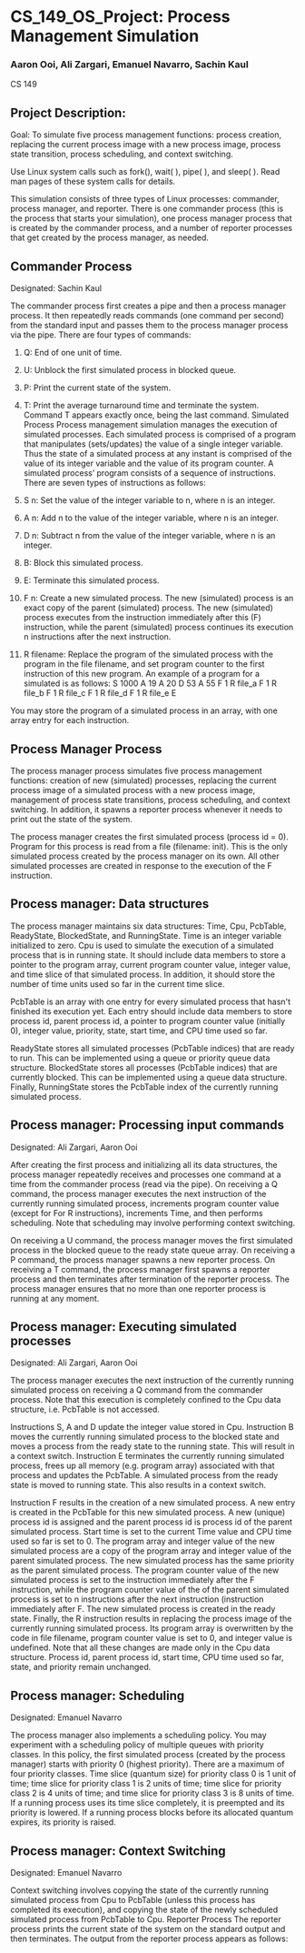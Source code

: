 # CS_149_OS_Project: Process Management Simulation

### Aaron Ooi, Ali Zargari, Emanuel Navarro, Sachin Kaul ###

CS 149

## Project Description: ##

Goal: To simulate five process management functions: process creation, replacing the
current process image with a new process image, process state transition, process scheduling, and context switching.

Use Linux system calls such as fork(), wait( ), pipe( ), and sleep( ). Read man pages of these system calls for details.

This simulation consists of three types of Linux processes: commander, process manager, and reporter. There is one commander process (this is the process that starts your simulation), one process manager process that is created by the commander process, and a number of reporter processes that get created by the process manager, as needed.

## Commander Process ##

Designated: Sachin Kaul

The commander process first creates a pipe and then a process manager process. It then repeatedly reads commands (one command per second) from the standard input and passes them to the process manager process via the pipe. There are four types of commands:
1.	Q: End of one unit of time.
2.	U: Unblock the first simulated process in blocked queue.
3.	P: Print the current state of the system.
4.	T: Print the average turnaround time and terminate the system. Command T appears exactly once, being the last command. Simulated Process
Process management simulation manages the execution of simulated processes. Each
simulated process is comprised of a program that manipulates (sets/updates) the value of a single integer variable. Thus the state of a simulated process at any instant is comprised of the value of its integer variable and the value of its program counter. A simulated process’ program consists of a sequence of instructions. There are seven types of instructions as follows:

1.	S n: Set the value of the integer variable to n, where n is an integer.
2.	A n: Add n to the value of the integer variable, where n is an integer.
3.	D n: Subtract n from the value of the integer variable, where n is an integer. 
4.	B: Block this simulated process.
5.	E: Terminate this simulated process.
6.	F n: Create a new simulated process. The new (simulated) process is an exact copy of the parent (simulated) process. The new (simulated) process executes from the instruction immediately after this (F) instruction, while the parent (simulated) process continues its execution n instructions after the next instruction.
7.	R filename: Replace the program of the simulated process with the program in the file
filename, and set program counter to the first instruction of this new program. An example of a program for a simulated is as follows:
S 1000
A 19
A 20
D 53
A 55
F 1
R file_a F 1
R file_b F 1
R file_c F 1
R file_d F 1
R file_e E

You may store the program of a simulated process in an array, with one array entry for each instruction.

## Process Manager Process ##

The process manager process simulates five process management functions: creation of new (simulated) processes, replacing the current process image of a simulated process with a new process image, management of process state transitions, process scheduling, and context switching. In addition, it spawns a reporter process whenever it needs to print out the state of the system.

The process manager creates the first simulated process (process id = 0). Program for this process is read from a file (filename: init). This is the only simulated process created by the process manager on its own. All other simulated processes are created in response to the execution of the F instruction.

## Process manager: Data structures ##
 
The process manager maintains six data structures: Time, Cpu, PcbTable, ReadyState, BlockedState, and RunningState. Time is an integer variable initialized to zero. Cpu is used to simulate the execution of a simulated process that is in running state. It should include data members to store a pointer to the program array, current program counter value, integer value, and time slice of that simulated process. In addition, it should store the number of time units used so far in the current time slice.

PcbTable is an array with one entry for every simulated process that hasn't finished its execution yet. Each entry should include data members to store process id, parent process id, a pointer to program counter value (initially 0), integer value, priority, state, start time, and CPU time used so far.

ReadyState stores all simulated processes (PcbTable indices) that are ready to run. This can be implemented using a queue or priority queue data structure. BlockedState stores all processes (PcbTable indices) that are currently blocked. This can be implemented using a queue data structure. Finally, RunningState stores the PcbTable index of the currently running simulated process.

## Process manager: Processing input commands ##

Designated: Ali Zargari, Aaron Ooi

After creating the first process and initializing all its data structures, the process manager repeatedly receives and processes one command at a time from the commander process (read via the pipe). On receiving a Q command, the process manager executes the next instruction of the currently running simulated process, increments program counter value (except for For R instructions), increments Time, and then performs scheduling. Note that scheduling may involve performing context switching.

On receiving a U command, the process manager moves the first simulated process in the blocked queue to the ready state queue array. On receiving a P command, the process manager spawns a new reporter process. On receiving a T command, the process manager first spawns a reporter process and then terminates after termination of the reporter process. The process manager ensures that no more than one reporter process is running at any moment.

## Process manager: Executing simulated processes ##

Designated: Ali Zargari, Aaron Ooi

The process manager executes the next instruction of the currently running simulated process on receiving a Q command from the commander process. Note that this execution is completely confined to the Cpu data structure, i.e. PcbTable is not accessed.

Instructions S, A and D update the integer value stored in Cpu. Instruction B moves the currently running simulated process to the blocked state and moves a process from the ready state to the running state. This will result in a context switch. Instruction E terminates the currently running simulated process, frees up all memory (e.g. program array) associated with that process and updates the PcbTable. A simulated process from the ready state is moved to running state. This also results in a context switch.

Instruction F results in the creation of a new simulated process. A new entry is created in the PcbTable for this new simulated process. A new (unique) process id is assigned and the parent process id is process id of the parent simulated process. Start time is set to the current Time value and CPU time used so far is set to 0. The program array and integer value of the new simulated process are a copy of the program array and integer value of the parent simulated process. The new simulated process has the same priority as the parent simulated process. The program counter value of the new simulated process is set to the instruction immediately after the F instruction, while the program counter value of the of the parent simulated process is set to n instructions after the next instruction (instruction immediately after F. The new simulated process is created in the ready state.
Finally, the R instruction results in replacing the process image of the currently running simulated process. Its program array is overwritten by the code in file filename, program counter value is set to 0, and integer value is undefined. Note that all these changes are made only in the Cpu data structure. Process id, parent process id, start time, CPU time used so far, state, and priority remain unchanged.

## Process manager: Scheduling ##

Designated: Emanuel Navarro

The process manager also implements a scheduling policy. You may experiment with a scheduling policy of multiple queues with priority classes. In this policy, the first simulated process (created by the process manager) starts with priority 0 (highest priority). There are a maximum of four priority classes. Time slice (quantum size) for priority class 0 is 1 unit of time; time slice for priority class 1 is 2 units of time; time slice for priority class 2 is 4 units of time; and time slice for priority class 3 is 8 units of time. If a running process uses its time slice completely, it is preempted and its priority is lowered. If a running process blocks before its allocated quantum expires, its priority is raised.

## Process manager: Context Switching ##

Designated: Emanuel Navarro

Context switching involves copying the state of the currently running simulated process from Cpu to PcbTable (unless this process has completed its execution), and copying the state of the newly scheduled simulated process from PcbTable to Cpu.
Reporter Process
The reporter process prints the current state of the system on the standard output and then
terminates. The output from the reporter process appears as follows:



